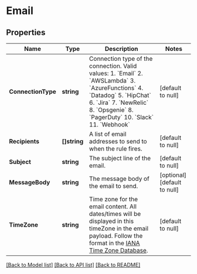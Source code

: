 # Email

## Properties
Name | Type | Description | Notes
------------ | ------------- | ------------- | -------------
**ConnectionType** | **string** | Connection type of the connection. Valid values:   1.  &#x60;Email&#x60;   2.  &#x60;AWSLambda&#x60;   3.  &#x60;AzureFunctions&#x60;   4.  &#x60;Datadog&#x60;   5.  &#x60;HipChat&#x60;   6.  &#x60;Jira&#x60;   7.  &#x60;NewRelic&#x60;   8. &#x60;Opsgenie&#x60;   8. &#x60;PagerDuty&#x60;   10. &#x60;Slack&#x60;   11. &#x60;Webhook&#x60; | [default to null]
**Recipients** | **[]string** | A list of email addresses to send to when the rule fires. | [default to null]
**Subject** | **string** | The subject line of the email. | [default to null]
**MessageBody** | **string** | The message body of the email to send. | [optional] [default to null]
**TimeZone** | **string** | Time zone for the email content. All dates/times will be displayed in this timeZone in the email payload. Follow the format in the [IANA Time Zone Database](https://en.wikipedia.org/wiki/List_of_tz_database_time_zones#List). | [default to null]

[[Back to Model list]](../README.md#documentation-for-models) [[Back to API list]](../README.md#documentation-for-api-endpoints) [[Back to README]](../README.md)

